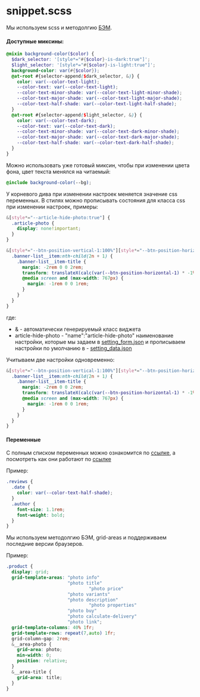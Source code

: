 # snippet.scss
Мы используем scss и методолгию <a href="https://ru.bem.info/" target="_blank">БЭМ</a>.
#### Доступные миксины:

```scss
@mixin background-color($color) {
  $dark_selector: '[style*="#{$color}-is-dark:true"]';
  $light_selector: '[style*="#{$color}-is-light:true"]';
  background-color: var(#{$color});
  @at-root #{selector-append($dark_selector, &)} {
    color: var(--color-text-light);
    --color-text: var(--color-text-light);
    --color-text-minor-shade: var(--color-text-light-minor-shade);
    --color-text-major-shade: var(--color-text-light-major-shade);
    --color-text-half-shade: var(--color-text-light-half-shade);
  }
  @at-root #{selector-append($light_selector, &)} {
    color: var(--color-text-dark);
    --color-text: var(--color-text-dark);
    --color-text-minor-shade: var(--color-text-dark-minor-shade);
    --color-text-major-shade: var(--color-text-dark-major-shade);
    --color-text-half-shade: var(--color-text-dark-half-shade);
  }
}
```

Можно использовать уже готовый миксин, чтобы при изменении цвета фона, цвет текста менялся на читаемый:

```scss
@include background-color(--bg);
```
У корневого дива при изменении настроек меняется значение css переменных.
В стилях можно прописывать состояния для класса css при изменении настроек, примеры:

```scss
&[style*="--article-hide-photo:true"] {
  .article-photo {
    display: none!important;
  }
}
```
```scss
&[style*="--btn-position-vertical-1:100%"][style*="--btn-position-horizontal-1:0"]{
  .banner-list__item:nth-child(2n + 1) {
    .banner-list__item-title {
      margin: -2rem 0 0 2rem;
      transform: translateX(calc(var(--btn-position-horizontal-1) * -1%)) translateY(calc(var(--btn-position-vertical-1) * -1));
      @media screen and (max-width: 767px) {
        margin: -1rem 0 0 1rem;
      }
    }
  }
}
```


где:

- & - автоматически генерируемый класс виджета
- article-hide-photo - "name":"article-hide-photo" наименование настройки, которые мы задаем в <a href="/Generation%204/Виджеты/Структура/settings_form/#setting_form_name">setting_form.json</a> и прописываем настройки по умолчанию в  - <a href="/Generation%204/Виджеты/Структура/settings_data/#setting_data_name">setting_data.json</a>


Учитываем две настройки одновременно:
```scss
&[style*="--btn-position-vertical-1:100%"][style*="--btn-position-horizontal-1:0"]{
  .banner-list__item:nth-child(2n + 1) {
    .banner-list__item-title {
      margin: -2rem 0 0 2rem;
      transform: translateX(calc(var(--btn-position-horizontal-1) * -1%)) translateY(calc(var(--btn-position-vertical-1) * -1));
      @media screen and (max-width: 767px) {
        margin: -1rem 0 0 1rem;
      }
    }
  }
}
```

#### Переменные
С полным списком переменных можно ознакомится по <a href="https://github.com/insales/my-layout/blob/main/dist/css/core-css.css" target="_blank">ссылке</a>, а посмотреть как они работают по <a href="https://insales.github.io/my-layout/#" target="_blank">ссылке</a>

Пример:
```scss
.reviews {
  .date {
    color: var(--color-text-half-shade);
  }
  .author {
    font-size: 1.1rem;
    font-weight: bold;
  }
}

```
Мы используем методолгию БЭМ, grid-areas и поддерживаем последние версии браузеров.

Пример:
```scss
.product {
  display: grid;
  grid-template-areas: "photo info"
                       "photo title"
    				           "photo price"
                       "photo variants"
                       "photo description"
    				           "photo properties"
                       "photo buy"
                       "photo calculate-delivery"
                       "photo link";
  grid-template-columns: 40% 1fr;
  grid-template-rows: repeat(7,auto) 1fr;
  grid-column-gap: 2rem;
  &__area-photo {
    grid-area: photo;
    min-width: 0;
    position: relative;
  }
  &__area-title {
    grid-area: title;
  }
}

```
